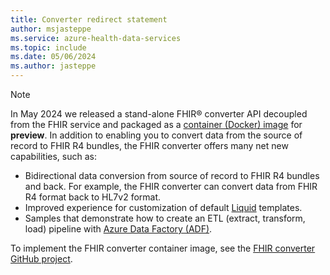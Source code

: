 ```yaml
---
title: Converter redirect statement
author: msjasteppe
ms.service: azure-health-data-services
ms.topic: include
ms.date: 05/06/2024
ms.author: jasteppe
---
```


> [!NOTE]
> In May 2024 we released a stand-alone FHIR&reg; converter API decoupled from the FHIR service and packaged as a [container (Docker) image](https://mcr.microsoft.com/product/healthcareapis/fhir-converter/about) for **preview**. In addition to enabling you to convert data from the source of record to FHIR R4 bundles, the FHIR converter offers many net new capabilities, such as:
> - Bidirectional data conversion from source of record to FHIR R4 bundles and back. For example, the FHIR converter can convert data from FHIR R4 format back to HL7v2 format.
> - Improved experience for customization of default [Liquid](https://shopify.github.io/liquid/) templates. 
> - Samples that demonstrate how to create an ETL (extract, transform, load) pipeline with [Azure Data Factory (ADF)](../../data-factory/introduction.md).
> 
> To implement the FHIR converter container image, see the [FHIR converter GitHub project](https://github.com/microsoft/fhir-converter).